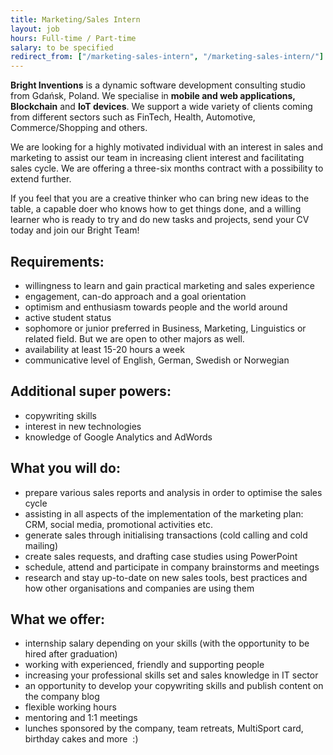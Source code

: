 ```yaml
---
title: Marketing/Sales Intern
layout: job
hours: Full-time / Part-time
salary: to be specified
redirect_from: ["/marketing-sales-intern", "/marketing-sales-intern/"]
---
```


**Bright Inventions** is a dynamic software development consulting studio from Gdańsk, Poland. We specialise in **mobile and web applications, Blockchain** and **IoT devices**. We support a wide variety of clients coming from different sectors such as FinTech, Health, Automotive, Commerce/Shopping and others.

We are looking for a highly motivated individual with an interest in sales and marketing to assist our team in increasing client interest and facilitating sales cycle. We are offering a three-six months contract with a possibility to extend further.

If you feel that you are a creative thinker who can bring new ideas to the table, a capable doer who knows how to get things done, and a willing learner who is ready to try and do new tasks and projects, send your CV today and join our Bright Team!

## Requirements: 
- willingness to learn and gain practical marketing and sales experience
- engagement, can-do approach and a goal orientation
- optimism and enthusiasm towards people and the world around
- active student status
- sophomore or junior preferred in Business, Marketing, Linguistics or related field. But we are open to other majors as well.
- availability at least 15-20 hours a week
- communicative level of English, German, Swedish or Norwegian 

## Additional super powers: 

- copywriting skills
- interest in new technologies
- knowledge of Google Analytics and AdWords

## What you will do:

- prepare various sales reports and analysis in order to optimise the sales cycle
- assisting in all aspects of the implementation of the marketing plan: CRM, social media, promotional activities etc.
- generate sales through initialising transactions (cold calling and cold mailing)
- create sales requests, and drafting case studies using PowerPoint
- schedule, attend and participate in company brainstorms and meetings
- research and stay up-to-date on new sales tools, best practices and how other organisations and companies are using them

## What we offer: 

- internship salary depending on your skills (with the opportunity to be hired after graduation)
- working with experienced, friendly and supporting people &nbsp;
- increasing your professional skills set and sales knowledge in IT sector
- an opportunity to develop your copywriting skills and publish content on the company blog
- flexible working hours
- mentoring and 1:1 meetings
- lunches sponsored by the company, team retreats, MultiSport card, birthday cakes and more &nbsp;:)
